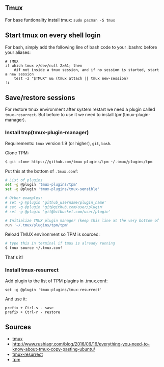 ## Tmux
For base funtionality install tmux:
`sudo pacman -S tmux `

## Start tmux on every shell login
For bash, simply add the following line of bash code to your .bashrc before your aliases:
```
# TMUX
if which tmux >/dev/null 2>&1; then
    #if not inside a tmux session, and if no session is started, start a new session
    test -z "$TMUX" && (tmux attach || tmux new-session)
fi
```
## Save/restore sessions
For restore tmux environment after system restart we need a plugin called `tmux-resurrect`. But before to use it we need to install tpm(tmux-plugin-manager).

### Install tmp(tmux-plugin-manager)
Requirements: `tmux` version 1.9 (or higher), `git`, `bash`.

Clone TPM:

```bash
$ git clone https://github.com/tmux-plugins/tpm ~/.tmux/plugins/tpm
```

Put this at the bottom of `.tmux.conf`:

```bash
# List of plugins
set -g @plugin 'tmux-plugins/tpm'
set -g @plugin 'tmux-plugins/tmux-sensible'

# Other examples:
# set -g @plugin 'github_username/plugin_name'
# set -g @plugin 'git@github.com/user/plugin'
# set -g @plugin 'git@bitbucket.com/user/plugin'

# Initialize TMUX plugin manager (keep this line at the very bottom of tmux.conf)
run '~/.tmux/plugins/tpm/tpm'
```

Reload TMUX environment so TPM is sourced:

```bash
# type this in terminal if tmux is already running
$ tmux source ~/.tmux.conf
```

That's it!

### Install tmux-resurrect

Add plugin to the list of TPM plugins in .tmux.conf:

`set -g @plugin 'tmux-plugins/tmux-resurrect'`

And use it:
```
prefix + Ctrl-s - save
prefix + Ctrl-r - restore
```

Sources
----
* [tmux](https://wiki.archlinux.org/index.php/tmux)
* http://www.rushiagr.com/blog/2016/06/16/everything-you-need-to-know-about-tmux-copy-pasting-ubuntu/
* [tmux-resurrect](https://github.com/tmux-plugins/tmux-resurrect)
* [tpm](https://github.com/tmux-plugins/tpm)